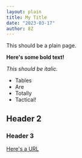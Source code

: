 ```yaml
---
layout: plain
title: My Title
date: "2023-03-17"
author: 8Z
---
```


This should be a plain page.

**Here's some bold text!**

*This should be italic.*

- Tables
- Are
- Totally
- Tactical!

## Header 2

### Header 3

[Here's a URL](https://github.com/TheOnly8Z/tacrp_interops)